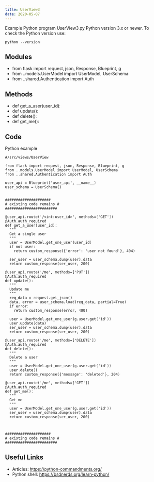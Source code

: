 ```yaml
---
title: UserView3
date: 2020-05-07
---
```

Example Python program UserView3.py
Python version 3.x or newer.
To check the Python version use:

    python --version

## Modules

* from flask import request, json, Response, Blueprint, g
* from ..models.UserModel import UserModel, UserSchema
* from ..shared.Authentication import Auth

## Methods

* def get_a_user(user_id):
* def update():
* def delete():
* def get_me():

## Code

Python example

    #/src/views/UserView
    
    from flask import request, json, Response, Blueprint, g
    from ..models.UserModel import UserModel, UserSchema
    from ..shared.Authentication import Auth
    
    user_api = Blueprint('user_api', __name__)
    user_schema = UserSchema()
    
    
    #####################
    # existing code remains #
    ########################
    
    @user_api.route('/<int:user_id>', methods=['GET'])
    @Auth.auth_required
    def get_a_user(user_id):
      """
      Get a single user
      """
      user = UserModel.get_one_user(user_id)
      if not user:
        return custom_response({'error': 'user not found'}, 404)
      
      ser_user = user_schema.dump(user).data
      return custom_response(ser_user, 200)
    
    @user_api.route('/me', methods=['PUT'])
    @Auth.auth_required
    def update():
      """
      Update me
      """
      req_data = request.get_json()
      data, error = user_schema.load(req_data, partial=True)
      if error:
        return custom_response(error, 400)
    
      user = UserModel.get_one_user(g.user.get('id'))
      user.update(data)
      ser_user = user_schema.dump(user).data
      return custom_response(ser_user, 200)
    
    @user_api.route('/me', methods=['DELETE'])
    @Auth.auth_required
    def delete():
      """
      Delete a user
      """
      user = UserModel.get_one_user(g.user.get('id'))
      user.delete()
      return custom_response({'message': 'deleted'}, 204)
    
    @user_api.route('/me', methods=['GET'])
    @Auth.auth_required
    def get_me():
      """
      Get me
      """
      user = UserModel.get_one_user(g.user.get('id'))
      ser_user = user_schema.dump(user).data
      return custom_response(ser_user, 200)
    
    
    
    #####################
    # existing code remains #
    ########################
    

## Useful Links

- Articles: https://python-commandments.org/
- Python shell: https://bsdnerds.org/learn-python/
